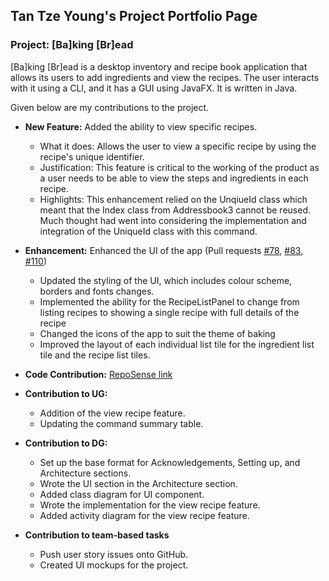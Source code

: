 ## Tan Tze Young's Project Portfolio Page

### Project: [Ba]king [Br]ead

[Ba]king [Br]ead is a desktop inventory and recipe book application that allows its users to add ingredients and view the
recipes. The user interacts with it using a CLI, and it has a GUI using JavaFX. It is written in Java.

Given below are my contributions to the project.

* **New Feature:** Added the ability to view specific recipes.
  * What it does: Allows the user to view a specific recipe by using the recipe's unique identifier.
  * Justification: This feature is critical to the working of the product as a user needs to be able to view the steps 
  and ingredients in each recipe.
  * Highlights: This enhancement relied on the UnqiueId class which meant that the Index class from Addressbook3 cannot
  be reused. Much thought had went into considering the implementation and integration of the UniqueId class with this
  command.

* **Enhancement:** Enhanced the UI of the app (Pull requests [\#78](), [\#83](), [\#110]())
  * Updated the styling of the UI, which includes colour scheme, borders and fonts changes. 
  * Implemented the ability for the RecipeListPanel to change from listing recipes to showing a single recipe with full
  details of the recipe
  * Changed the icons of the app to suit the theme of baking
  * Improved the layout of each individual list tile for the ingredient list tile and the recipe list tiles.

* **Code Contribution:** [RepoSense link](https://nus-cs2103-ay2324s1.github.io/tp-dashboard/?search=ItsTYtan&breakdown=false&sort=groupTitle%20dsc&sortWithin=title&since=2023-09-22&timeframe=commit&mergegroup=&groupSelect=groupByRepos)

* **Contribution to UG:**
  - Addition of the view recipe feature.
  - Updating the command summary table.

* **Contribution to DG:** 
  - Set up the base format for Acknowledgements, Setting up, and Architecture sections.
  - Wrote the UI section in the Architecture section.
  - Added class diagram for UI component.
  - Wrote the implementation for the view recipe feature.
  - Added activity diagram for the view recipe feature.

* **Contribution to team-based tasks**
  - Push user story issues onto GitHub.
  - Created UI mockups for the project.

